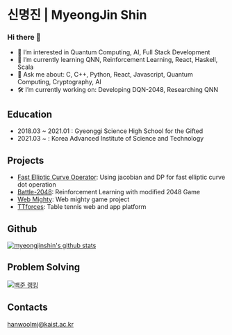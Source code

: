 # 신명진 | MyeongJin Shin

### Hi there 👋
- 👀 I’m interested in Quantum Computing, AI, Full Stack Development
- 🌱 I’m currently learning QNN, Reinforcement Learning, React, Haskell, Scala
- 🔭 Ask me about: C, C++, Python, React, Javascript, Quantum Computing, Cryptography, AI
- 🛠  I’m currently working on: Developing DQN-2048, Researching QNN

## Education

- 2018.03 ~ 2021.01 : Gyeonggi Science High School for the Gifted
- 2021.03 ~         : Korea Advanced Institute of Science and Technology

## Projects

- [Fast Elliptic Curve Operator](https://github.com/myeongjinshin/Elliptic-Curve-dot-opreation-calculator): Using jacobian and DP for fast elliptic curve dot operation  
- [Battle-2048](https://github.com/myeongjinshin/DQN-Battle-2048): Reinforcement Learning with modified 2048 Game
- [Web Mighty](https://github.com/myeongjinshin/web-mighty): Web mighty game project
- [TTforces](https://github.com/myeongjinshin/ttforces): Table tennis web and app platform

## Github

[![myeongjinshin's github stats](https://github-readme-stats.vercel.app/api?username=myeongjinshin)](https://github.com/anuraghazra/github-readme-stats)


## Problem Solving

[![백준 랭킹](http://mazassumnida.wtf/api/v2/generate_badge?boj=smj0328)](https://www.acmicpc.net/user/smj0328)

## Contacts

hanwoolmj@kaist.ac.kr
<!---
myeongjinshin/myeongjinshin is a ✨ special ✨ repository because its `README.md` (this file) appears on your GitHub profile.
You can click the Preview link to take a look at your changes.
--->
